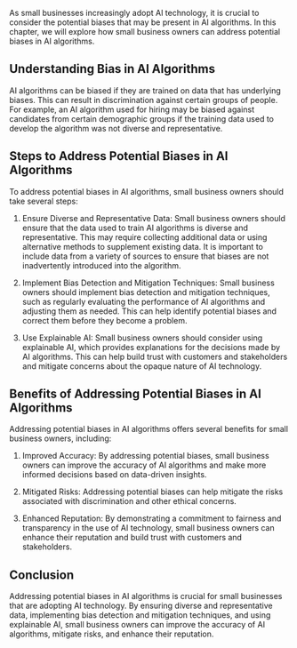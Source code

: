 
As small businesses increasingly adopt AI technology, it is crucial to consider the potential biases that may be present in AI algorithms. In this chapter, we will explore how small business owners can address potential biases in AI algorithms.

Understanding Bias in AI Algorithms
-----------------------------------

AI algorithms can be biased if they are trained on data that has underlying biases. This can result in discrimination against certain groups of people. For example, an AI algorithm used for hiring may be biased against candidates from certain demographic groups if the training data used to develop the algorithm was not diverse and representative.

Steps to Address Potential Biases in AI Algorithms
--------------------------------------------------

To address potential biases in AI algorithms, small business owners should take several steps:

1. Ensure Diverse and Representative Data: Small business owners should ensure that the data used to train AI algorithms is diverse and representative. This may require collecting additional data or using alternative methods to supplement existing data. It is important to include data from a variety of sources to ensure that biases are not inadvertently introduced into the algorithm.

2. Implement Bias Detection and Mitigation Techniques: Small business owners should implement bias detection and mitigation techniques, such as regularly evaluating the performance of AI algorithms and adjusting them as needed. This can help identify potential biases and correct them before they become a problem.

3. Use Explainable AI: Small business owners should consider using explainable AI, which provides explanations for the decisions made by AI algorithms. This can help build trust with customers and stakeholders and mitigate concerns about the opaque nature of AI technology.

Benefits of Addressing Potential Biases in AI Algorithms
--------------------------------------------------------

Addressing potential biases in AI algorithms offers several benefits for small business owners, including:

1. Improved Accuracy: By addressing potential biases, small business owners can improve the accuracy of AI algorithms and make more informed decisions based on data-driven insights.

2. Mitigated Risks: Addressing potential biases can help mitigate the risks associated with discrimination and other ethical concerns.

3. Enhanced Reputation: By demonstrating a commitment to fairness and transparency in the use of AI technology, small business owners can enhance their reputation and build trust with customers and stakeholders.

Conclusion
----------

Addressing potential biases in AI algorithms is crucial for small businesses that are adopting AI technology. By ensuring diverse and representative data, implementing bias detection and mitigation techniques, and using explainable AI, small business owners can improve the accuracy of AI algorithms, mitigate risks, and enhance their reputation.
